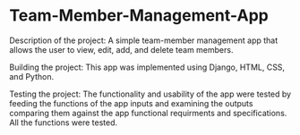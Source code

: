 # Team-Member-Management-App

Description of the project:
A simple team-member management app that allows the user to view, edit, add, and delete team members. 

Building the project:
This app was implemented using Django, HTML, CSS, and Python.

Testing the project:
The functionality and usability of the app were tested by feeding the functions of the app inputs and examining the outputs comparing them against the app functional requirments and specifications. All the functions were tested.

